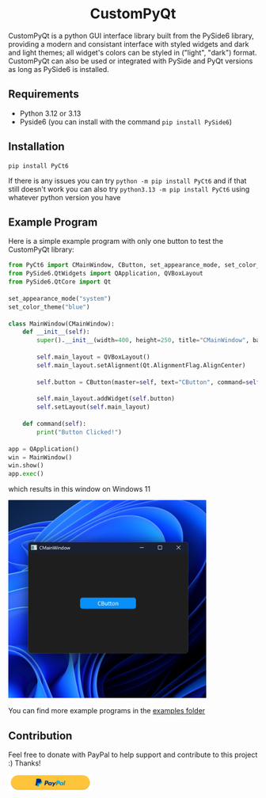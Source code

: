
<h1 align="center">CustomPyQt</h1>

CustomPyQt is a python GUI interface library built from the PySide6
library, providing a modern and consistant interface with styled widgets
and dark and light themes; all widget's colors can be styled in 
("light", "dark") format. CustomPyQt can also be used or integrated 
with PySide and PyQt versions as long as PySide6 is installed.

## Requirements
* Python 3.12 or 3.13
* Pyside6 (you can install with the command ```pip install PySide6```)
    
## Installation
```
pip install PyCt6
```
If there is any issues you can try ```python -m pip install PyCt6``` and if that still doesn't work you can also try ```python3.13 -m pip install PyCt6``` using whatever python version you have

## Example Program
Here is a simple example program with only one button to test the CustomPyQt library:

```python
from PyCt6 import CMainWindow, CButton, set_appearance_mode, set_color_theme
from PySide6.QtWidgets import QApplication, QVBoxLayout
from PySide6.QtCore import Qt

set_appearance_mode("system")
set_color_theme("blue")

class MainWindow(CMainWindow):
    def __init__(self):
        super().__init__(width=400, height=250, title="CMainWindow", background_color="rgb(30,30,30)")

        self.main_layout = QVBoxLayout()
        self.main_layout.setAlignment(Qt.AlignmentFlag.AlignCenter)

        self.button = CButton(master=self, text="CButton", command=self.command)

        self.main_layout.addWidget(self.button)
        self.setLayout(self.main_layout)

    def command(self):
        print("Button Clicked!")

app = QApplication()
win = MainWindow()
win.show()
app.exec()
```

which results in this window on Windows 11

<img src="documentation_images/simple_example_image.png" width="400"/>

You can find more example programs in the [examples folder](https://github.com/Dliammc/CustomPyQt/tree/main/examples)

## Contribution

Feel free to donate with PayPal to help support and contribute to this project :) Thanks!

<a href="https://www.paypal.com/paypalme/DanielMcCraw135" target="blank" rel="noopener noreferrer"><img src="documentation_images/PayPal Button.png" width=170 alt="Paypal donation button"></a>
